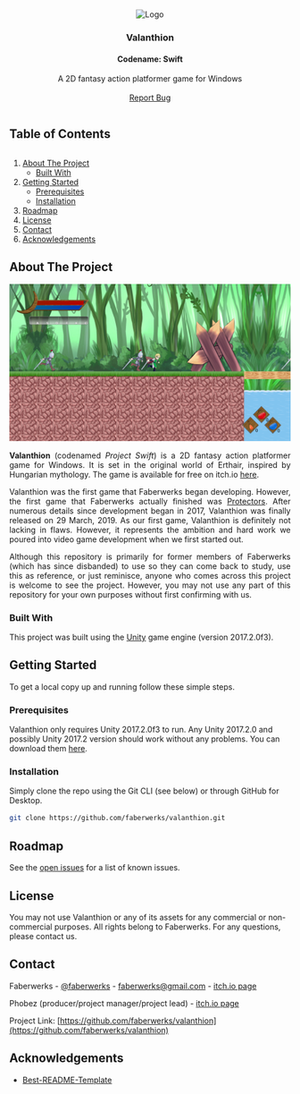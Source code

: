 <!-- PROJECT LOGO -->
<br />
<p align="center">
  <img src="images/logo.png" alt="Logo">

  <h3 align="center">Valanthion</h3>
  <h4 align="center">Codename: Swift</h4>

  <p align="center">
    A 2D fantasy action platformer game for Windows
    <br />
    <br />
    <a href="https://github.com/faberwerks/valanthion/issues">Report Bug</a>
  </p>
</p>



<!-- TABLE OF CONTENTS -->
  <h2 style="display: inline-block">Table of Contents</h2>
  <ol>
    <li>
      <a href="#about-the-project">About The Project</a>
      <ul>
        <li><a href="#built-with">Built With</a></li>
      </ul>
    </li>
    <li>
      <a href="#getting-started">Getting Started</a>
      <ul>
        <li><a href="#prerequisites">Prerequisites</a></li>
        <li><a href="#installation">Installation</a></li>
      </ul>
    </li>
    <li><a href="#roadmap">Roadmap</a></li>
    <li><a href="#license">License</a></li>
    <li><a href="#contact">Contact</a></li>
    <li><a href="#acknowledgements">Acknowledgements</a></li>
  </ol>



<!-- ABOUT THE PROJECT -->
## About The Project

[![Valanthion Screen Shot][product-screenshot]](https://faberwerks.itch.io/valanthion)

<p align="justify">
    <strong>Valanthion</strong> (codenamed <em>Project Swift</em>) is a 2D fantasy action platformer game for Windows. It is set in the original world of Erthair, inspired by Hungarian mythology. The game is available for free on itch.io <a href="https://faberwerks.itch.io/valanthion">here</a>.
</p>

<p align="justify">
    Valanthion was the first game that Faberwerks began developing. However, the first game that Faberwerks actually finished was <a href="https://faberwerks.itch.io/protectors">Protectors</a>. After numerous details since development began in 2017, Valanthion was finally released on 29 March, 2019. As our first game, Valanthion is definitely not lacking in flaws. However, it represents the ambition and hard work we poured into video game development when we first started out.
</p>

<p align="justify">
    Although this repository is primarily for former members of Faberwerks (which has since disbanded) to use so they can come back to study, use this as reference, or just reminisce, anyone who comes across this project is welcome to see the project. However, you may not use any part of this repository for your own purposes without first confirming with us.
</p>

### Built With

This project was built using the [Unity](https://unity.com/) game engine (version 2017.2.0f3).

<!-- GETTING STARTED -->
## Getting Started

To get a local copy up and running follow these simple steps.

### Prerequisites

Valanthion only requires Unity 2017.2.0f3 to run. Any Unity 2017.2.0 and possibly Unity 2017.2 version should work without any problems. You can download them [here](https://unity3d.com/get-unity/download/archive).

### Installation

Simply clone the repo using the Git CLI (see below) or through GitHub for Desktop.
```sh
git clone https://github.com/faberwerks/valanthion.git
```

<!-- ROADMAP -->
## Roadmap

See the [open issues](https://github.com/faberwerks/valanthion/issues) for a list of known issues.

<!-- LICENSE -->
## License

You may not use Valanthion or any of its assets for any commercial or non-commercial purposes. All rights belong to Faberwerks. For any questions, please contact us.

<!-- CONTACT -->
## Contact

Faberwerks - [@faberwerks](https://twitter.com/faberwerks) - faberwerks@gmail.com - [itch.io page](https://faberwerks.itch.io/)

Phobez (producer/project manager/project lead) - [itch.io page](https://phobez.itch.io/)

Project Link: [https://github.com/faberwerks/valanthion](https://github.com/faberwerks/valanthion)

<!-- ACKNOWLEDGEMENTS -->
## Acknowledgements

* [Best-README-Template](https://github.com/othneildrew/Best-README-Template)

<!-- MARKDOWN LINKS & IMAGES -->
[product-screenshot]: images/screenshot.png
